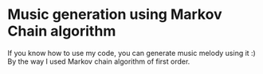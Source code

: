 # Music generation using Markov Chain algorithm

If you know how to use my code, you can generate music melody using it :)
By the way I used Markov chain algorithm of first order.
